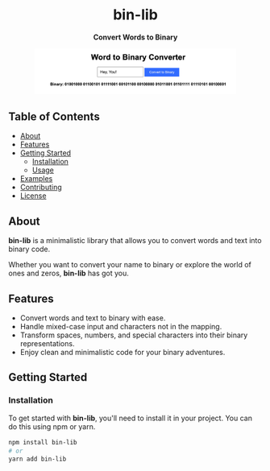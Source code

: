 <h1 align="center">bin-lib</h1>
<p align="center">
  <strong>Convert Words to Binary</strong>
</p>

<p align="center">
  <img src="lib.png" alt="Binary Code" width="400">
</p>

## Table of Contents

- [About](#about)
- [Features](#features)
- [Getting Started](#getting-started)
  - [Installation](#installation)
  - [Usage](#usage)
- [Examples](#examples)
- [Contributing](#contributing)
- [License](#license)

## About

**bin-lib** is a minimalistic library that allows you to convert words and text into binary code. 

Whether you want to convert your name to binary or explore the world of ones and zeros, **bin-lib** has got you.

## Features

- Convert words and text to binary with ease.
- Handle mixed-case input and characters not in the mapping.
- Transform spaces, numbers, and special characters into their binary representations.
- Enjoy clean and minimalistic code for your binary adventures.

## Getting Started

### Installation

To get started with **bin-lib**, you'll need to install it in your project. You can do this using npm or yarn.

```bash
npm install bin-lib
# or
yarn add bin-lib
